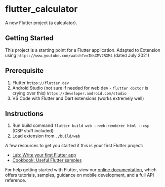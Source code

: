 # flutter_calculator

A new Flutter project (a calculator).

## Getting Started

This project is a starting point for a Flutter application.
Adapted to Extension using ```https://www.youtube.com/watch?v=INsXMV2RXM4``` (dated July 2021)

## Prerequisite
1. Flutter ```https://flutter.dev```
2. Android Studio (not sure if needed for web dev - ```flutter doctor``` is crying over this) ```https://developer.android.com/studio```
3. VS Code with Flutter and Dart extensions (works extremely well)

## Instructions
1. Run build command ```flutter build web --web-renderer html --csp``` (CSP stuff included)
2. Load extension from ```./build/web```

A few resources to get you started if this is your first Flutter project:

- [Lab: Write your first Flutter app](https://flutter.dev/docs/get-started/codelab)
- [Cookbook: Useful Flutter samples](https://flutter.dev/docs/cookbook)

For help getting started with Flutter, view our
[online documentation](https://flutter.dev/docs), which offers tutorials,
samples, guidance on mobile development, and a full API reference.


